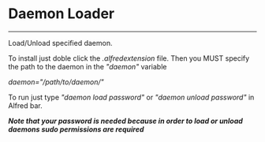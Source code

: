 Daemon Loader
=================

***
Load/Unload specified daemon. 

To install just doble click the *.alfredextension* file.
Then you MUST specify the path to the daemon in the *"daemon"* variable 

*daemon="/path/to/daemon/"*

To run just type *"daemon load password"* or *"daemon unload password"* in Alfred bar.


***Note that your password is needed because in order to load or unload daemons sudo permissions are required***
